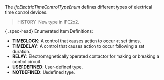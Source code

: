 ﻿The _IfcElectricTimeControlTypeEnum_ defines different types of electrical time control devices.

> HISTORY&nbsp; New type in IFC2x2.

{ .spec-head}
Enumerated Item Definitions:

* **TIMECLOCK**: A control that causes action to occur at set times.
* **TIMEDELAY**: A control that causes action to occur following a set duration.
* **RELAY**: Electromagnetically operated contactor for making or breaking a control circuit.
* **USERDEFINED**: User-defined type.
* **NOTDEFINED**: Undefined type.
